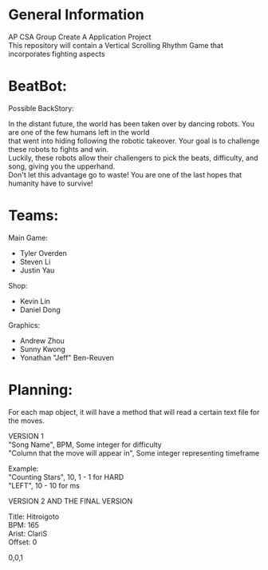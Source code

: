 # General Information

AP CSA Group Create A Application Project <br />
This repository will contain a Vertical Scrolling Rhythm Game that incorporates fighting aspects <br />

# BeatBot:

  Possible BackStory: <br />

  In the distant future, the world has been taken over by dancing robots. You are one of the few humans left in the world <br />
  that went into hiding following the robotic takeover. Your goal is to challenge these robots to fights and win.  <br />
  Luckily, these robots allow their challengers to pick the beats, difficulty, and song, giving you the upperhand. <br />
  Don't let this advantage go to waste! You are one of the last hopes that humanity have to survive! 

# Teams:

Main Game: <br />

  - Tyler Overden <br />
  - Steven Li <br />
  - Justin Yau <br />
  
 Shop: <br />
 
  - Kevin Lin <br />
  - Daniel Dong <br />

Graphics: <br />

  - Andrew Zhou <br />
  - Sunny Kwong <br />
  - Yonathan "Jeff" Ben-Reuven <br />

# Planning:

  For each map object, it will have a method that will read a certain text file for the moves. <br />
  
  VERSION 1 <br />
  "Song Name", BPM, Some integer for difficulty <br />
  "Column that the move will appear in", Some integer representing timeframe <br />

  Example: <br />
  "Counting Stars", 10, 1 - 1 for HARD <br />
  "LEFT", 10 - 10 for ms <br />
  
  VERSION 2 AND THE FINAL VERSION <br />
  
  Title: Hitroigoto <br />
  BPM: 165 <br />
  Arist: ClariS <br />
  Offset: 0 <br />

  0,0,1 <br />
  
